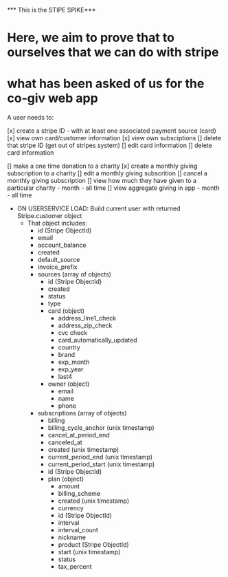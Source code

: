 *** This is the STIPE SPIKE***

# Here, we aim to prove that to ourselves that we can do with stripe
# what has been asked of us for the co-giv web app

A user needs to:


[x] create a stripe ID 
    - with at least one associated payment source (card)
[x] view own card/customer information
[x] view own subsciptions
[] delete that stripe ID (get out of stripes system)
[] edit card information
[] delete card information

[] make a one time donation to a charity
[x] create a monthly giving subscription to a charity
[] edit a monthly giving subscrition
[] cancel a monthly giving subscription
[] view how much they have given to a particular charity
    - month
    - all time
[] view aggregate giving in app
    - month
    - all time


- ON USERSERVICE LOAD: Build current user with returned Stripe.customer object
    - That object includes:
        - id (Stripe ObjectId)
        - email
        - account_balance
        - created
        - default_source
        - invoice_prefix
        - sources (array of objects)
            - id (Stripe ObjectId)
            - created
            - status
            - type
            - card (object)
                - address_line1_check
                - address_zip_check
                - cvc check
                - card_automatically_updated
                - country
                - brand
                - exp_month
                - exp_year
                - last4
            - owner (object)
                - email
                - name
                - phone
        - subscriptions (array of objects)
            - billing
            - billing_cycle_anchor (unix timestamp)
            - cancel_at_period_end 
            - canceled_at
            - created (unix timestamp)
            - current_period_end (unix timestamp)
            - current_period_start (unix timestamp)
            - id (Stripe ObjectId)
            - plan (object)
                - amount
                - billing_scheme
                - created (unix timestamp)
                - currency
                - id (Stripe ObjectId)
                - interval
                - interval_count
                - nickname
                - product (Stripe ObjectId)
                - start (unix timestamp)
                - status
                - tax_percent
                


       
